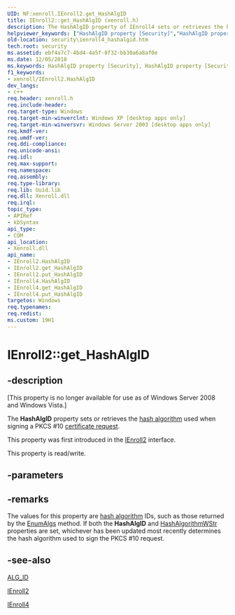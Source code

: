 ```yaml
---
UID: NF:xenroll.IEnroll2.get_HashAlgID
title: IEnroll2::get_HashAlgID (xenroll.h)
description: The HashAlgID property of IEnroll4 sets or retrieves the hash algorithm used when signing a PKCS
helpviewer_keywords: ["HashAlgID property [Security]","HashAlgID property [Security]","IEnroll2 interface","HashAlgID property [Security]","IEnroll4 interface","IEnroll2 interface [Security]","HashAlgID property","IEnroll2.HashAlgID","IEnroll2.get_HashAlgID","IEnroll2::HashAlgID","IEnroll2::get_HashAlgID","IEnroll2::put_HashAlgID","IEnroll4 interface [Security]","HashAlgID property","IEnroll4.HashAlgID","IEnroll4::get_HashAlgID","IEnroll4::put_HashAlgID","get_HashAlgID","put_HashAlgID","security.ienroll4_hashalgid","xenroll/IEnroll2::HashAlgID","xenroll/IEnroll2::get_HashAlgID","xenroll/IEnroll2::put_HashAlgID","xenroll/IEnroll4::HashAlgID","xenroll/IEnroll4::get_HashAlgID","xenroll/IEnroll4::put_HashAlgID"]
old-location: security\ienroll4_hashalgid.htm
tech.root: security
ms.assetid: ebf4a7c7-4bd4-4a5f-8f32-bb30a6a8af0e
ms.date: 12/05/2018
ms.keywords: HashAlgID property [Security], HashAlgID property [Security],IEnroll2 interface, HashAlgID property [Security],IEnroll4 interface, IEnroll2 interface [Security],HashAlgID property, IEnroll2.HashAlgID, IEnroll2.get_HashAlgID, IEnroll2::HashAlgID, IEnroll2::get_HashAlgID, IEnroll2::put_HashAlgID, IEnroll4 interface [Security],HashAlgID property, IEnroll4.HashAlgID, IEnroll4::get_HashAlgID, IEnroll4::put_HashAlgID, get_HashAlgID, put_HashAlgID, security.ienroll4_hashalgid, xenroll/IEnroll2::HashAlgID, xenroll/IEnroll2::get_HashAlgID, xenroll/IEnroll2::put_HashAlgID, xenroll/IEnroll4::HashAlgID, xenroll/IEnroll4::get_HashAlgID, xenroll/IEnroll4::put_HashAlgID
f1_keywords:
- xenroll/IEnroll2.HashAlgID
dev_langs:
- c++
req.header: xenroll.h
req.include-header: 
req.target-type: Windows
req.target-min-winverclnt: Windows XP [desktop apps only]
req.target-min-winversvr: Windows Server 2003 [desktop apps only]
req.kmdf-ver: 
req.umdf-ver: 
req.ddi-compliance: 
req.unicode-ansi: 
req.idl: 
req.max-support: 
req.namespace: 
req.assembly: 
req.type-library: 
req.lib: Uuid.lib
req.dll: Xenroll.dll
req.irql: 
topic_type:
- APIRef
- kbSyntax
api_type:
- COM
api_location:
- Xenroll.dll
api_name:
- IEnroll2.HashAlgID
- IEnroll2.get_HashAlgID
- IEnroll2.put_HashAlgID
- IEnroll4.HashAlgID
- IEnroll4.get_HashAlgID
- IEnroll4.put_HashAlgID
targetos: Windows
req.typenames: 
req.redist: 
ms.custom: 19H1
---
```


# IEnroll2::get_HashAlgID


## -description


<p class="CCE_Message">[This property is no longer available for use as of Windows Server 2008 and Windows Vista.]

The <b>HashAlgID</b> property sets or retrieves the <a href="https://docs.microsoft.com/windows/desktop/SecGloss/h-gly">hash algorithm</a> used when signing a PKCS #10 <a href="https://docs.microsoft.com/windows/desktop/SecGloss/c-gly">certificate request</a>.

This property was first introduced in the <a href="https://docs.microsoft.com/windows/desktop/api/xenroll/nn-xenroll-ienroll2">IEnroll2</a> interface.

This property is read/write.


## -parameters


## -remarks



The values for this property are <a href="https://docs.microsoft.com/windows/desktop/SecGloss/h-gly">hash algorithm</a> IDs, such as those returned by the 
<a href="https://docs.microsoft.com/windows/desktop/api/xenroll/nf-xenroll-ienroll2-enumalgs">EnumAlgs</a> method. If both the <b>HashAlgID</b> and 
<a href="https://docs.microsoft.com/windows/desktop/api/xenroll/nf-xenroll-ienroll-get_hashalgorithmwstr">HashAlgorithmWStr</a> properties are set, whichever has been updated most recently determines the hash algorithm used to sign the PKCS #10 request.




## -see-also




<a href="https://docs.microsoft.com/windows/desktop/SecCrypto/alg-id">ALG_ID</a>



<a href="https://docs.microsoft.com/windows/desktop/api/xenroll/nn-xenroll-ienroll2">IEnroll2</a>



<a href="https://docs.microsoft.com/windows/desktop/api/xenroll/nn-xenroll-ienroll4">IEnroll4</a>
 

 

